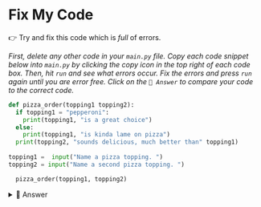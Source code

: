 # Fix My Code

👉 Try and fix this code which is *full* of errors.

*First, delete any other code in your `main.py` file. Copy each code snippet below into `main.py` by clicking the copy icon in the top right of each code box. Then, hit `run` and see what errors occur. Fix the errors and press `run` again until you are error free. Click on the `👀 Answer` to compare your code to the correct code.*


```python
def pizza_order(topping1 topping2):
  if topping1 = "pepperoni":
    print(topping1, "is a great choice")
  else:
    print(topping1, "is kinda lame on pizza")
  print(topping2, "sounds delicious, much better than" topping1)
  
topping1 =  input("Name a pizza topping. ")
topping2 = input("Name a second pizza topping. ")

  pizza_order(topping1, topping2)
```

<details> <summary> 👀 Answer </summary>

```python
def pizza_order(topping1, topping2):
  if topping1 == "pepperoni":
    print(topping1, "is a great choice")
  else:
    print(topping1, "is kinda lame on pizza")
  print(topping2, "sounds delicious, much better than", topping1)
  
topping1 =  input("Name a pizza topping. ")
topping2 = input("Name a second pizza topping. ")

pizza_order(topping1, topping2)
```




</details>